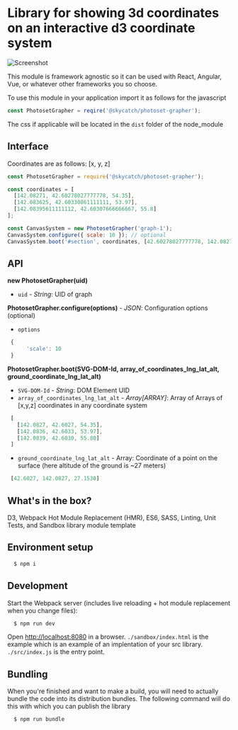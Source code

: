 # Library for showing 3d coordinates on an interactive d3 coordinate system
 
![Screenshot](https://user-images.githubusercontent.com/4627728/34851227-ee48acf4-f6dd-11e7-92c2-2654be44c16a.png)

This module is framework agnostic so it can be used with React, Angular, Vue, or whatever other frameworks you so choose.

To use this module in your application import it as follows for the javascript

```javascript
const PhotosetGrapher = reqire('@skycatch/photoset-grapher');
```

The css if applicable will be located in the `dist` folder of the node_module

## Interface

Coordinates are as follows: [x, y, z]

```javascript
const PhotosetGrapher = require('@skycatch/photoset-grapher');

const coordinates = [
  [142.08271, 42.60278027777778, 54.35],
  [142.083625, 42.60330861111111, 53.97],
  [142.08395611111112, 42.60307666666667, 55.8]
];

const CanvasSystem = new PhotosetGrapher('graph-1');
CanvasSystem.configure({ scale: 10 }); // optional
CanvasSystem.boot('#section', coordinates, [42.60278027777778, 142.08271, 27.153865699049703]);

```


## API 

**new PhotosetGrapher(uid)**

* `uid` - _String_: UID of graph

**PhotosetGrapher.configure(options)** - _JSON_: Configuration options (optional)

* `options`

```javascript
 {
      'scale': 10
 }
```


**PhotosetGrapher.boot(SVG-DOM-Id, array_of_coordinates_lng_lat_alt, ground_coordinate_lng_lat_alt)**

* `SVG-DOM-Id` - _String_: DOM Element UID
* `array_of_coordinates_lng_lat_alt` - _Array[ARRAY]_: Array of Arrays of [x,y,z] coordinates in any coordinate system

```javascript
 [
   [142.0827, 42.6027, 54.35],
   [142.0836, 42.6033, 53.97],
   [142.0839, 42.6030, 55.80]
 ]
```
* `ground_coordinate_lng_lat_alt` - Array: Coordinate of a point on the surface (here altitude of the ground is ~27 meters)

```javascript
 [42.6027, 142.0827, 27.1530]
```

## What's in the box?

D3, Webpack Hot Module Replacement (HMR), ES6, SASS, Linting, Unit Tests, and Sandbox library module template

## Environment setup 

```sh
  $ npm i
```

## Development

Start the Webpack server (includes live reloading + hot module replacement when you change files):

```sh
  $ npm run dev
```

Open [http://localhost:8080](http://localhost:8080) in a browser.  `./sandbox/index.html` is the example which is an example of an implentation of your src library.
`./src/index.js` is the entry point.

## Bundling 

When you're finished and want to make a build, you will need to actually bundle the code into its distribution bundles.  The following command will do this with which you can publish the library

```sh
  $ npm run bundle
```

